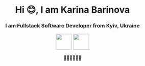 <h1 align="center">Hi 😊, I am Karina Barinova</h1>
<h3 align="center">I am Fullstack Software Developer from Kyiv, Ukraine</h3>


<p align="center">
  <a href="mailto:karinabarinova11@gmail.com"><img src='https://www.flaticon.com/svg/static/icons/svg/561/561127.svg' height='50px'/></a>
  <a href="https://www.linkedin.com/in/karina-barinova"><img src='https://www.flaticon.com/svg/static/icons/svg/2111/2111723.svg' height='50px'/></a>
</p>

<p align="center" height='50px'>👩‍💻🏳️‍🌈🇺🇦</p>